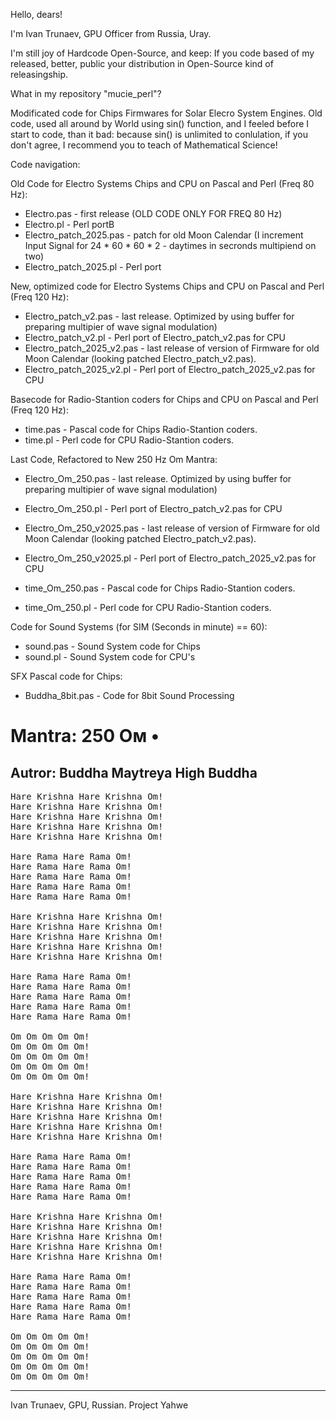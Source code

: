 Hello, dears!

I'm Ivan Trunaev, GPU Officer from Russia, Uray.

I'm still joy of Hardcode Open-Source, and keep: If you code based of my released, better, public your distribution in Open-Source kind of releasingship.

What in my repository "mucie_perl"?

Modificated code for Chips Firmwares for Solar Elecro System Engines. 
Old code, used all around by World using sin() function, and I feeled before I start to code, than it bad: because sin() is unlimited to conlulation, if you don't agree, I recommend you to teach of Mathematical Science!
 
Code navigation:

Old Code for Electro Systems Chips and CPU on Pascal and Perl (Freq 80 Hz):

* Electro.pas - first release (OLD CODE ONLY FOR FREQ 80 Hz)
* Electro.pl - Perl portB
* Electro_patch_2025.pas - patch for old Moon Calendar (I increment Input Signal for 24 * 60 * 60 * 2 - daytimes in secronds multipiend on two)
* Electro_patch_2025.pl - Perl port

New, optimized code for Electro  Systems Chips and CPU on Pascal and Perl (Freq 120 Hz):

* Electro_patch_v2.pas - last release. Optimized by using buffer for preparing multipier of wave signal modulation)
* Electro_patch_v2.pl - Perl port of Electro_patch_v2.pas for CPU  
* Electro_patch_2025_v2.pas - last release of version of Firmware for old Moon Calendar (looking patched Electro_patch_v2.pas).
* Electro_patch_2025_v2.pl - Perl port of Electro_patch_2025_v2.pas for CPU

Basecode for Radio-Stantion coders for Chips and CPU on Pascal and Perl (Freq 120 Hz):

* time.pas - Pascal code for Chips Radio-Stantion coders.
* time.pl - Perl code for CPU Radio-Stantion coders.

Last Code, Refactored to New 250 Hz Om Mantra:

* Electro_Om_250.pas - last release. Optimized by using buffer for preparing multipier of wave signal modulation)
* Electro_Om_250.pl - Perl port of Electro_patch_v2.pas for CPU  
* Electro_Om_250_v2025.pas - last release of version of Firmware for old Moon Calendar (looking patched Electro_patch_v2.pas).
* Electro_Om_250_v2025.pl - Perl port of Electro_patch_2025_v2.pas for CPU

* time_Om_250.pas - Pascal code for Chips Radio-Stantion coders.
* time_Om_250.pl - Perl code for CPU Radio-Stantion coders.


Code for Sound Systems (for SIM (Seconds in minute) == 60):

* sound.pas - Sound System code for Chips
* sound.pl - Sound System code for CPU's


SFX Pascal code for Chips:

* Buddha_8bit.pas - Code for 8bit Sound Processing


# Mantra: 250 Ом •
## Autror: Buddha Maytreya High Buddha

<pre>
Hare Krishna Hare Krishna Om!
Hare Krishna Hare Krishna Om!
Hare Krishna Hare Krishna Om!
Hare Krishna Hare Krishna Om!
Hare Krishna Hare Krishna Om!

Hare Rama Hare Rama Om!
Hare Rama Hare Rama Om! 
Hare Rama Hare Rama Om!
Hare Rama Hare Rama Om!
Hare Rama Hare Rama Om!

Hare Krishna Hare Krishna Om!
Hare Krishna Hare Krishna Om!
Hare Krishna Hare Krishna Om!
Hare Krishna Hare Krishna Om!
Hare Krishna Hare Krishna Om!

Hare Rama Hare Rama Om!
Hare Rama Hare Rama Om! 
Hare Rama Hare Rama Om!
Hare Rama Hare Rama Om!
Hare Rama Hare Rama Om!

Om Om Om Om Om!
Om Om Om Om Om!
Om Om Om Om Om!
Om Om Om Om Om!
Om Om Om Om Om!

Hare Krishna Hare Krishna Om!
Hare Krishna Hare Krishna Om!
Hare Krishna Hare Krishna Om!
Hare Krishna Hare Krishna Om!
Hare Krishna Hare Krishna Om!

Hare Rama Hare Rama Om!
Hare Rama Hare Rama Om! 
Hare Rama Hare Rama Om!
Hare Rama Hare Rama Om!
Hare Rama Hare Rama Om!

Hare Krishna Hare Krishna Om!
Hare Krishna Hare Krishna Om!
Hare Krishna Hare Krishna Om!
Hare Krishna Hare Krishna Om!
Hare Krishna Hare Krishna Om!

Hare Rama Hare Rama Om!
Hare Rama Hare Rama Om! 
Hare Rama Hare Rama Om!
Hare Rama Hare Rama Om!
Hare Rama Hare Rama Om!

Om Om Om Om Om!
Om Om Om Om Om!
Om Om Om Om Om!
Om Om Om Om Om!
Om Om Om Om Om!
</pre> 
 
---
Ivan Trunaev, GPU, Russian. Project Yahwe
